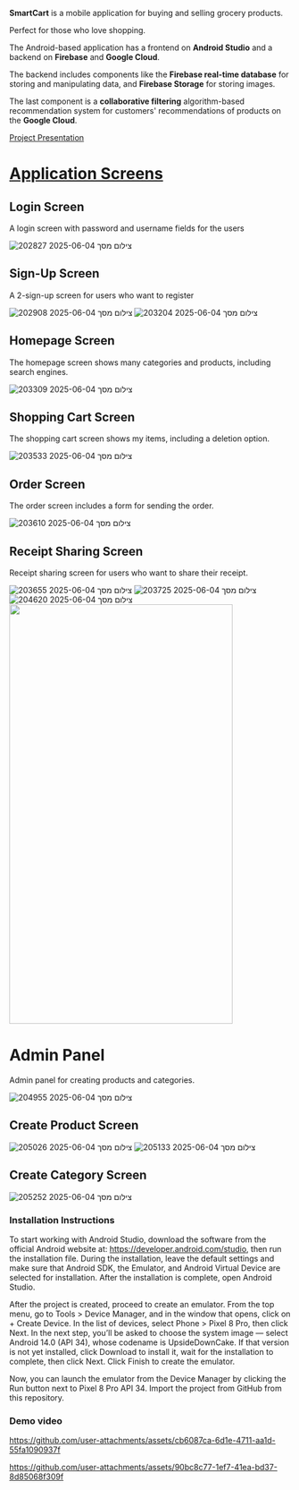 **SmartCart** is a mobile application for buying and selling grocery products.

Perfect for those who love shopping.

The Android-based application has a frontend on **Android Studio** and a backend on **Firebase** and **Google Cloud**.


The backend includes components like the **Firebase real-time database** for storing and manipulating data, and **Firebase Storage** for storing images.


The last component is a **collaborative filtering** algorithm-based recommendation system for customers' recommendations of products on the **Google Cloud**.


[Project Presentation](https://github.com/user-attachments/files/21995432/MOBILE.pptx)




<h1><u>Application Screens</u></h1>

## Login Screen
A login screen with password and username fields for the users

![צילום מסך 2025-06-04 202827](https://github.com/user-attachments/assets/e0128cf4-8b8d-42bc-81da-2f4da1518369)


## Sign-Up Screen
A 2-sign-up screen for users who want to register

![צילום מסך 2025-06-04 202908](https://github.com/user-attachments/assets/11e1d01b-5278-49a4-84c5-540bbe0f8482)
![צילום מסך 2025-06-04 203204](https://github.com/user-attachments/assets/55e0a96a-486a-4270-b86f-34675245569b)

## Homepage Screen
The homepage screen shows many categories and products, including search engines.

![צילום מסך 2025-06-04 203309](https://github.com/user-attachments/assets/ce347c42-a0f1-45f4-8949-b35fee18bbf8)
## Shopping Cart Screen
The shopping cart screen shows my items, including a deletion option.

![צילום מסך 2025-06-04 203533](https://github.com/user-attachments/assets/da80c395-546a-48f5-aff8-78a79af00ec3)
## Order Screen
The order screen includes a form for sending the order.

![צילום מסך 2025-06-04 203610](https://github.com/user-attachments/assets/1b178dc1-5b6a-41e9-bb19-4605523d4253)


## Receipt Sharing Screen
Receipt sharing screen for users who want to share their receipt.

![צילום מסך 2025-06-04 203655](https://github.com/user-attachments/assets/faad7ab2-d045-48d0-9ba7-b9d03aa194e5)
![צילום מסך 2025-06-04 203725](https://github.com/user-attachments/assets/93f3b5fb-43ad-4617-b995-164d0d71540d)
![צילום מסך 2025-06-04 204620](https://github.com/user-attachments/assets/7719f309-6c98-4f68-b331-31359d735021)
<img src="https://github.com/user-attachments/assets/9f33d478-ba53-4111-b6b3-dae60f91bd82" width="400" height="750" />

# Admin Panel
Admin panel for creating products and categories.

 ![צילום מסך 2025-06-04 204955](https://github.com/user-attachments/assets/cac97197-6ad3-4c36-995a-7fdf5b18e98f)

## Create Product Screen
![צילום מסך 2025-06-04 205026](https://github.com/user-attachments/assets/6efaf959-844e-42d4-82be-e0bf69985b7a)
![צילום מסך 2025-06-04 205133](https://github.com/user-attachments/assets/7f166ed4-b1b2-48c0-b54f-e483c5f2dc0c)
## Create Category Screen
![צילום מסך 2025-06-04 205252](https://github.com/user-attachments/assets/6060ebf3-143f-40f8-aedb-911f297144f9)

### Installation Instructions
To start working with Android Studio, download the software from the official Android website at: https://developer.android.com/studio, then run the installation file. During the installation, leave the default settings and make sure that Android SDK, the Emulator, and Android Virtual Device are selected for installation. After the installation is complete, open Android Studio.

After the project is created, proceed to create an emulator. From the top menu, go to Tools > Device Manager, and in the window that opens, click on + Create Device. In the list of devices, select Phone > Pixel 8 Pro, then click Next. In the next step, you’ll be asked to choose the system image — select Android 14.0 (API 34), whose codename is UpsideDownCake. If that version is not yet installed, click Download to install it, wait for the installation to complete, then click Next. Click Finish to create the emulator.

Now, you can launch the emulator from the Device Manager by clicking the Run button next to Pixel 8 Pro API 34. 
Import the project from GitHub from this repository.

### Demo video


https://github.com/user-attachments/assets/cb6087ca-6d1e-4711-aa1d-55fa1090937f


https://github.com/user-attachments/assets/90bc8c77-1ef7-41ea-bd37-8d85068f309f



